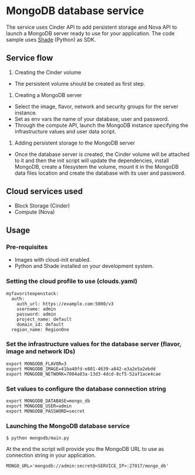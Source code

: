 # MongoDB database service
The service uses Cinder API to add persistent storage and Nova API to launch a MongoDB server ready to use for your application. The code sample uses [Shade](http://docs.openstack.org/infra/shade/) (Python) as SDK.

## Service flow
1. Creating the Cinder volume
  * The persistent volume should be created as first step.
1. Creating a MongoDB server
  * Select the image, flavor, network and security groups for the server instance.
  * Set as env vars the name of your database, user and password.
  * Through the compute API, launch the MongoDB instance specifying the infrastructure values and user data script.
1. Adding persistent storage to the MongoDB server
  * Once the database server is created, the Cinder volume will be attached to it and then the init script will update the dependencies, install MongoDB, create a filesystem the volume, mount it in the MongoDB data files location and create the database with its user and password.

## Cloud services used
* Block Storage (Cinder)
* Compute (Nova)

## Usage

### Pre-requisites
* Images with cloud-init enabled.
* Python and Shade installed on your development system.

### Setting the cloud profile to use (clouds.yaml)
```
myfavoriteopenstack:
  auth:
    auth_url: https://example.com:5000/v3
    username: admin
    password: admin
    project_name: default
    domain_id: default
  region_name: RegionOne
```

### Set the infrastructure values for the database server (flavor, image and network IDs)
```
export MONGODB_FLAVOR=3
export MONGODB_IMAGE=41ba40fd-e801-4639-a842-e3a2e5a2ebdd
export MONGODB_NETWORK=7004a83a-13d3-4dcd-8cf5-52af1ace4cae
```

### Set values to configure the database connection string
```
export MONGODB_DATABASE=mongo_db
export MONGODB_USER=admin
export MONGODB_PASSWORD=secret
```

### Launching the MongoDB database service
```
$ python mongodb/main.py
```
At the end the script will provide you the MongoDB URL to use as connection string in your application.
```
MONGO_URL='mongodb://admin:secret@<SERVICE_IP>:27017/mongo_db'
```
